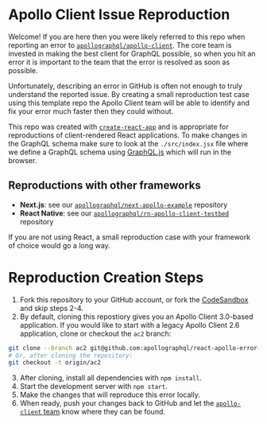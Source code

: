 # Apollo Client Issue Reproduction

Welcome! If you are here then you were likely referred to this repo when reporting an error to [`apollographql/apollo-client`][1]. The core team is invested in making the best client for GraphQL possible, so when you hit an error it is important to the team that the error is resolved as soon as possible.

Unfortunately, describing an error in GitHub is often not enough to truly understand the reported issue. By creating a small reproduction test case using this template repo the Apollo Client team will be able to identify and fix your error much faster then they could without.

This repo was created with [`create-react-app`][2] and is appropriate for reproductions of client-rendered React applications. To make changes in the GraphQL schema make sure to look at the `./src/index.jsx` file where we define a GraphQL schema using [GraphQL.js][5] which will run in the browser.

## Reproductions with other frameworks

- **Next.js**: see our [`apollographql/next-apollo-example`][3] repository
- **React Native**: see our [`apollographql/rn-apollo-client-testbed`][4] repository

If you are not using React, a small reproduction case with your framework of choice would go a long way.

[1]: https://github.com/apollographql/apollo-client
[2]: https://github.com/facebookincubator/create-react-app
[3]: https://github.com/apollographql/next-apollo-example
[4]: https://github.com/apollographql/rn-apollo-client-testbed
[5]: http://graphql.org/graphql-js/

# Reproduction Creation Steps

1. Fork this repository to your GitHub account, or fork the [CodeSandbox](https://codesandbox.io/s/github/apollographql/react-apollo-error-template?file=/src/index.jsx) and skip steps 2-4.
2. By default, cloning this repostiory gives you an Apollo Client 3.0-based application. If you would like to start with a legacy Apollo Client 2.6 application, clone or checkout the `ac2` branch:
  ```sh
  git clone --branch ac2 git@github.com:apollographql/react-apollo-error-template.git
  # Or, after cloning the repository:
  git checkout -t origin/ac2
  ```
3. After cloning, install all dependencies with `npm install`.
4. Start the development server with `npm start`.
5. Make the changes that will reproduce this error locally.
6. When ready, push your changes back to GitHub and let the [`apollo-client` team](https://github.com/apollographql/apollo-client#maintainers) know where they can be found.
